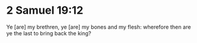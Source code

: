 # 2 Samuel 19:12

Ye [are] my brethren, ye [are] my bones and my flesh: wherefore then are ye the last to bring back the king?